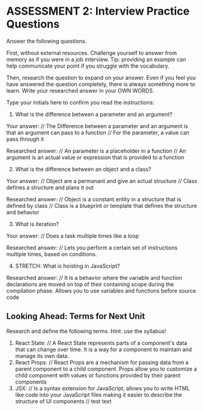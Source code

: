# ASSESSMENT 2: Interview Practice Questions

Answer the following questions.

First, without external resources. Challenge yourself to answer from memory as if you were in a job interview. Tip: providing an example can help communicate your point if you struggle with the vocabulary.

Then, research the question to expand on your answer. Even if you feel you have answered the question completely, there is always something more to learn. Write your researched answer in your OWN WORDS.

Type your initials here to confirm you read the instructions:

1. What is the difference between a parameter and an argument? 

Your answer: 
// The Difference between a parameter and an argument is that an argument can pass to a function 
// For the parameter, a value can pass through it

Researched answer:
// An parameter is a placeholder in a function 
// An argument is an actual value or expression that is provided to a function

2. What is the difference between an object and a class?

Your answer:
// Object are a permanant and give an actual structure
// Class defines a structure and plans it out

Researched answer:
// Object is a constant entity in a structure that is defined by class
// Class is a blueprint or template that defines the structure and behavior

3. What is iteration?

Your answer: 
// Does a task multiple times like a loop

Researched answer:
// Lets you perform a certain set of instructions multiple times, based on conditions.

4. STRETCH: What is hoisting in JavaScript?

Researched answer:
// It is a behavior where the variable and function declarations are moved on top of their containing scope during the compilation phase. Allows you to use variables and functions before source code

## Looking Ahead: Terms for Next Unit

Research and define the following terms. Hint: use the syllabus!

1. React State:
// A React State represents parts of a component's data that can change over time. It is a way for a component to maintain and manage its own data.
2. React Props:
// React Props are a mechanism for passing data from a parent component to a child component. Props allow you to customize a child component with values or functions provided by their parent components
3. JSX:
// Is a syntax extension for JavaScript, allows you to write HTML like code into your JavaScript files making it easier to describe the structure of UI components
// test text